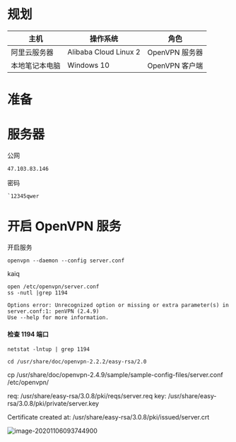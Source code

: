 # 规划

| 主机           | 操作系统              | 角色           |
| -------------- | --------------------- | -------------- |
| 阿里云服务器   | Alibaba Cloud Linux 2 | OpenVPN 服务器 |
| 本地笔记本电脑 | Windows 10            | OpenVPN 客户端 |

# 准备







# 服务器

公网

```
47.103.83.146
```

密码

```
`12345qwer
```





# 开启 OpenVPN 服务

开启服务

```
openvpn --daemon --config server.conf
```



kaiq

```
open /etc/openvpn/server.conf
ss -nutl |grep 1194
```



```
Options error: Unrecognized option or missing or extra parameter(s) in server.conf:1: penVPN (2.4.9)
Use --help for more information.
```



#### 检查 1194 端口

```
netstat -lntup | grep 1194
```



```
cd /usr/share/doc/openvpn-2.2.2/easy-rsa/2.0
```



cp /usr/share/doc/openvpn-2.4.9/sample/sample-config-files/server.conf /etc/openvpn/

req: /usr/share/easy-rsa/3.0.8/pki/reqs/server.req
key: /usr/share/easy-rsa/3.0.8/pki/private/server.key

Certificate created at: /usr/share/easy-rsa/3.0.8/pki/issued/server.crt





![image-20201106093744900](C:\Users\24568\AppData\Roaming\Typora\typora-user-images\image-20201106093744900.png)